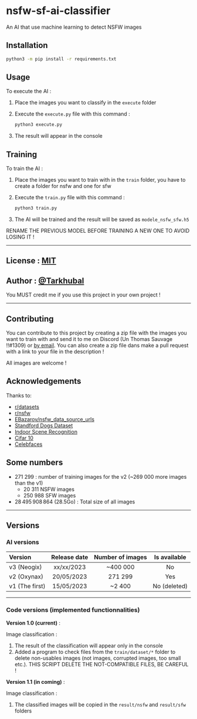 # nsfw-sf-ai-classifier

An AI that use machine learning to detect NSFW images

## Installation

```bash
python3 -m pip install -r requirements.txt
```

## Usage

To execute the AI :

1. Place the images you want to classify in the `execute` folder
2. Execute the `execute.py` file with this command :

    ```bash
    python3 execute.py
    ```

3. The result will appear in the console

## Training

To train the AI :

1. Place the images you want to train with in the `train` folder, you have to create a folder for nsfw and one for sfw
2. Execute the `train.py` file with this command :

    ```bash
    python3 train.py
    ```

3. The AI will be trained and the result will be saved as `modele_nsfw_sfw.h5`

RENAME THE PREVIOUS MODEL BEFORE TRAINING A NEW ONE TO AVOID LOSING IT !

---

## License : [MIT](https://choosealicense.com/licenses/mit/)

## Author : [@Tarkhubal](https://www.github.com/Tarkhubal)

You MUST credit me if you use this project in your own project !

---

## Contributing

You can contribute to this project by creating a zip file with the images you want to train with and send it to me on Discord (Un Thomas Sauvage !!#1309) or [by email](mailto:thb5309@gmail.com). You can also create a zip file dans make a pull request with a link to your file in the description !

All images are welcome !

## Acknowledgements

Thanks to:

- [r/datasets](https://www.reddit.com/r/datasets/)
- [r/nsfw](https://www.reddit.com/r/nsfw/)
- [EBazarov/nsfw_data_source_urls](https://github.com/EBazarov/nsfw_data_source_urls)
- [Standford Dogs Dataset](http://vision.stanford.edu/aditya86/ImageNetDogs/)
- [Indoor Scene Recognition](http://web.mit.edu/torralba/www/indoor.html)
- [Cifar 10](https://www.cs.toronto.edu/~kriz/cifar.html)
- [Celebfaces](http://mmlab.ie.cuhk.edu.hk/projects/CelebA.html)

## Some numbers

- 271 299 : number of training images for the v2 (~269 000 more images than the v1)
  - 20 311 NSFW images
  - 250 988 SFW images
- 28 495 908 864 (28.5Go) : Total size of all images

---

## Versions

### AI versions

| Version        | Release date | Number of images | Is available |
| :---           |    :----:    |      :----:      |    :----:    |
| v3 (Neogix)    | xx/xx/2023   | ~400 000         | No           |
| v2 (Oxynax)    | 20/05/2023   | 271 299          | Yes          |
| v1 (The first) | 15/05/2023   | ~2 400           | No (deleted) |

---

### Code versions (implemented functionnalities)

**Version 1.0 (current)** :

Image classification :

  1. The result of the classification will appear only in the console
  2. Added a program to check files from the `train/dataset/*` folder to delete non-usables images (not images, corrupted images, too small etc.). THIS SCRIPT DELETE THE NOT-COMPATIBLE FILES, BE CAREFUL !

**Version 1.1 (in coming)** :

Image classification :

  1. The classified images will be copied in the `result/nsfw` and `result/sfw` folders

